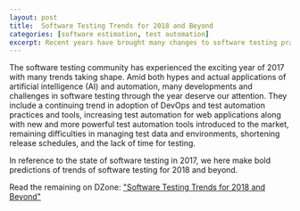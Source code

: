 ```yaml
---
layout: post
title:  Software Testing Trends for 2018 and Beyond
categories: [software estimation, test automation]
excerpt: Recent years have brought many changes to software testing practices that will define 2018, such as DevOps adoption, combined automated and manual testing, and more.
---
```


The software testing community has experienced the exciting year of 2017 with many trends taking shape. Amid both hypes and actual applications of artificial intelligence (AI) and automation, many developments and challenges in software testing through the year deserve our attention. They include a continuing trend in adoption of DevOps and test automation practices and tools, increasing test automation for web applications along with new and more powerful test automation tools introduced to the market, remaining difficulties in managing test data and environments, shortening release schedules, and the lack of time for testing.

In reference to the state of software testing in 2017, we here make bold predictions of trends of software testing for 2018 and beyond.

Read the remaining on DZone: ["Software Testing Trends for 2018 and Beyond"](https://dzone.com/articles/software-testing-trends-for-2018-and-beyond)
